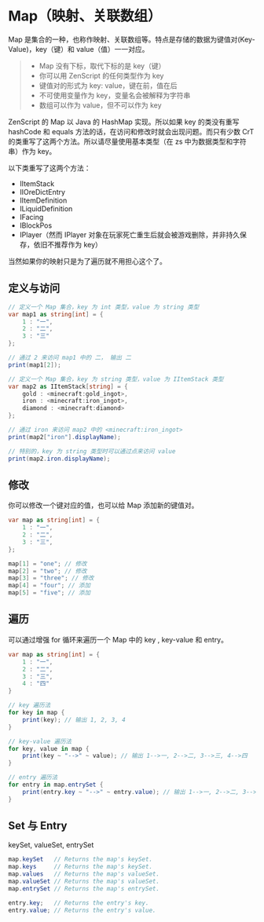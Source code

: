 # Map（映射、关联数组）

Map 是集合的一种，也称作映射、关联数组等。特点是存储的数据为键值对(Key-Value)，key（键）和 value（值）一一对应。

> - Map 没有下标，取代下标的是 key（键）
> - 你可以用 ZenScript 的任何类型作为 key
> - 键值对的形式为 key: value，键在前，值在后
> - 不可使用变量作为 key，变量名会被解释为字符串
> - 数组可以作为 value，但不可以作为 key

ZenScript 的 Map 以 Java 的 HashMap 实现。所以如果 key 的类没有重写 hashCode 和 equals 方法的话，在访问和修改时就会出现问题。而只有少数 CrT 的类重写了这两个方法。所以请尽量使用基本类型（在 zs 中为数据类型和字符串）作为 key。

以下类重写了这两个方法：

- IItemStack
- IIOreDictEntry
- IItemDefinition
- ILiquidDefinition
- IFacing
- IBlockPos
- IPlayer（然而 IPlayer 对象在玩家死亡重生后就会被游戏删除，并非持久保存，依旧不推荐作为 key）

当然如果你的映射只是为了遍历就不用担心这个了。

## 定义与访问

```csharp
// 定义一个 Map 集合，key 为 int 类型，value 为 string 类型
var map1 as string[int] = {
    1 : "一",
    2 : "二",
    3 : "三"
};

// 通过 2 来访问 map1 中的 二， 输出 二
print(map1[2]);

// 定义一个 Map 集合，key 为 string 类型，value 为 IItemStack 类型
var map2 as IItemStack[string] = {
    gold : <minecraft:gold_ingot>,
    iron : <minecraft:iron_ingot>,
    diamond : <minecraft:diamond>
};

// 通过 iron 来访问 map2 中的 <minecraft:iron_ingot>
print(map2["iron"].displayName);

// 特别的，key 为 string 类型时可以通过点来访问 value
print(map2.iron.displayName);
```

## 修改

你可以修改一个键对应的值，也可以给 Map 添加新的键值对。

```csharp
var map as string[int] = {
    1 : "一",
    2 : "二",
    3 : "三",
};

map[1] = "one"; // 修改
map[2] = "two"; // 修改
map[3] = "three"; // 修改
map[4] = "four"; // 添加
map[5] = "five"; // 添加

```

## 遍历

可以通过增强 for 循环来遍历一个 Map 中的 key , key-value 和 entry。

```csharp
var map as string[int] = {
    1 : "一",
    2 : "二",
    3 : "三",
    4 : "四"
}

// key 遍历法
for key in map {
    print(key); // 输出 1, 2, 3, 4
}

// key-value 遍历法
for key, value in map {
    print(key ~ "-->" ~ value); // 输出 1-->一, 2-->二, 3-->三, 4-->四
}

// entry 遍历法
for entry in map.entrySet {
    print(entry.key ~ "-->" ~ entry.value); // 输出 1-->一, 2-->二, 3-->三, 4-->四
}
```

## Set 与 Entry

keySet, valueSet, entrySet

```csharp
map.keySet   // Returns the map's keySet.
map.keys     // Returns the map's keySet.
map.values   // Returns the map's valueSet.
map.valueSet // Returns the map's valueSet.
map.entrySet // Returns the map's entrySet.

entry.key;   // Returns the entry's key.
entry.value; // Returns the entry's value.
```
